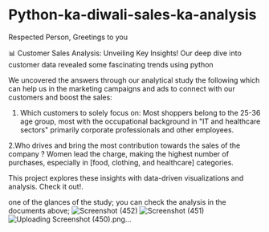 # Python-ka-diwali-sales-ka-analysis
Respected Person, Greetings to you 

📊 Customer Sales Analysis: Unveiling Key Insights!
Our deep dive into customer data revealed some fascinating trends using python  

We uncovered the answers through our analytical study the following which can help us in the marketing campaigns and ads to connect with our customers and boost the sales:

1. Which customers to solely focus on: 
Most shoppers belong to the 25-36 age group, most with the occupational background in "IT and healthcare sectors" primarily corporate professionals and other employees.  

2.Who drives and bring the most contribution towards the sales of the company ? 
Women lead the charge, making the highest number of purchases, especially in [food, clothing, and healthcare] categories.  

This project explores these insights with data-driven visualizations and analysis. Check it out!.

one of the glances of the study; you can check the analysis in the documents above;
![Screenshot (452)](https://github.com/user-attachments/assets/b5d49093-a5e9-43f3-8949-c69c35d096b6)
![Screenshot (451)](https://github.com/user-attachments/assets/4cf2aa12-692c-4883-9e85-92d8a30500f9)
![Uploading Screenshot (450).png…]()




